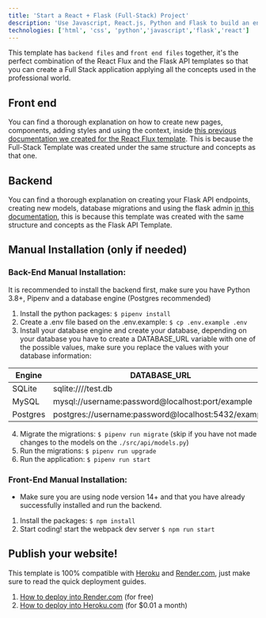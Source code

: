 ```yaml
---
title: 'Start a React + Flask (Full-Stack) Project'
description: 'Use Javascript, React.js, Python and Flask to build an entire full-stack application'
technologies: ['html', 'css', 'python','javascript','flask','react']
---
```


This template has `backend files` and `front end files` together, it's the perfect combination of the React Flux and the Flask API templates so that you can create a Full Stack application applying all the concepts used in the professional world.

## Front end

You can find a thorough explanation on how to create new pages, components, adding styles and using the context, inside [this previous documentation we created for the React Flux template](/starters/flux). This is because the Full-Stack Template was created under the same structure and concepts as that one.

## Backend

You can find a thorough explanation on creating your Flask API endpoints, creating new models, database migrations and using the flask admin [in this documentation](/starters/flask), this is because this template was created with the same structure and concepts as the Flask API Template.


## Manual Installation (only if needed)

### Back-End Manual Installation:

It is recommended to install the backend first, make sure you have Python 3.8+, Pipenv and a database engine (Postgres recommended)

1. Install the python packages: `$ pipenv install`
2. Create a .env file based on the .env.example: `$ cp .env.example .env`
3. Install your database engine and create your database, depending on your database you have to create a DATABASE_URL variable with one of the possible values, make sure you replace the values with your database information:

| Engine	| DATABASE_URL 						|
| ------------- | ----------------------------------------------------- |
| SQLite	| sqlite:////test.db	 				|
| MySQL		| mysql://username:password@localhost:port/example	|
| Postgres	| postgres://username:password@localhost:5432/example 	|

4. Migrate the migrations: `$ pipenv run migrate` (skip if you have not made changes to the models on the `./src/api/models.py`)
5. Run the migrations: `$ pipenv run upgrade`
6. Run the application: `$ pipenv run start`


### Front-End Manual Installation:

- Make sure you are using node version 14+ and that you have already successfully installed and run the backend.

1. Install the packages: `$ npm install`
2. Start coding! start the webpack dev server `$ npm run start`

## Publish your website!

This template is 100% compatible with [Heroku](https://www.heroku.com/) and [Render.com](https://www.render.com), just make sure to read the quick deployment guides.

1. [How to deploy into Render.com](https://4geeks.com/docs/start/deploy-to-render-com) (for free)
2. [How to deploy into Heroku.com](https://4geeks.com/docs/start/deploy-heroku-postgres) (for $0.01 a month)